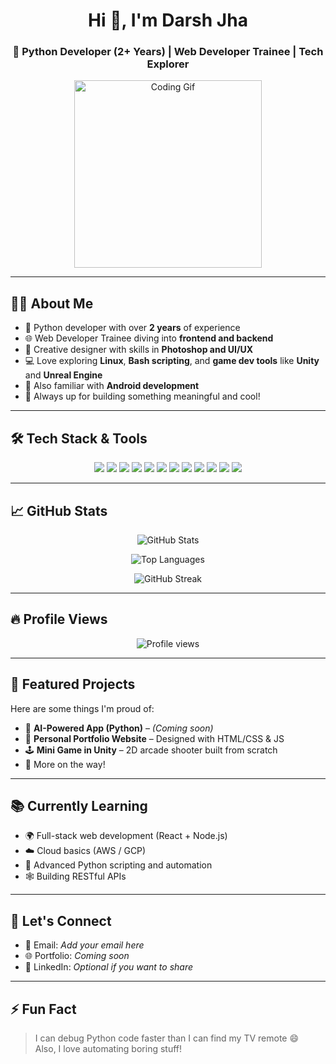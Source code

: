 <h1 align="center">Hi 👋, I'm Darsh Jha</h1>
<h3 align="center">🚀 Python Developer (2+ Years) | Web Developer Trainee | Tech Explorer</h3>

<p align="center">
  <img src="https://media.giphy.com/media/qgQUggAC3Pfv687qPC/giphy.gif" width="300" alt="Coding Gif" />
</p>

---

## 👨‍💻 About Me

- 🐍 Python developer with over **2 years** of experience  
- 🌐 Web Developer Trainee diving into **frontend and backend**  
- 🎨 Creative designer with skills in **Photoshop and UI/UX**  
- 💻 Love exploring **Linux**, **Bash scripting**, and **game dev tools** like **Unity** and **Unreal Engine**  
- 📱 Also familiar with **Android development**  
- 🎯 Always up for building something meaningful and cool!

---

## 🛠️ Tech Stack & Tools

<p align="center">
  <!-- Languages -->
  <img src="https://img.shields.io/badge/Python-3670A0?style=for-the-badge&logo=python&logoColor=ffdd54" />
  <img src="https://img.shields.io/badge/HTML5-e34c26?style=for-the-badge&logo=html5&logoColor=white" />
  <img src="https://img.shields.io/badge/CSS3-264de4?style=for-the-badge&logo=css3&logoColor=white" />
  <img src="https://img.shields.io/badge/JavaScript-f7df1e?style=for-the-badge&logo=javascript&logoColor=black" />
  <img src="https://img.shields.io/badge/Bash-4EAA25?style=for-the-badge&logo=gnubash&logoColor=white" />

  <!-- Design -->
  <img src="https://img.shields.io/badge/Photoshop-31A8FF?style=for-the-badge&logo=adobephotoshop&logoColor=white" />
  <img src="https://img.shields.io/badge/UI%2FUX-ff4088?style=for-the-badge&logo=figma&logoColor=white" />

  <!-- OS / DB -->
  <img src="https://img.shields.io/badge/Linux-FCC624?style=for-the-badge&logo=linux&logoColor=black" />
  <img src="https://img.shields.io/badge/Oracle-F80000?style=for-the-badge&logo=oracle&logoColor=white" />

  <!-- Game/Mobile Dev -->
  <img src="https://img.shields.io/badge/Android-3DDC84?style=for-the-badge&logo=android&logoColor=white" />
  <img src="https://img.shields.io/badge/Unity-100000?style=for-the-badge&logo=unity&logoColor=white" />
  <img src="https://img.shields.io/badge/Unreal%20Engine-313131?style=for-the-badge&logo=unrealengine&logoColor=white" />
</p>

---

## 📈 GitHub Stats

<p align="center">
  <img src="https://github-readme-stats.vercel.app/api?username=darshjha&show_icons=true&theme=radical" alt="GitHub Stats" />
</p>

<p align="center">
  <img src="https://github-readme-stats.vercel.app/api/top-langs/?username=darshjha&layout=compact&theme=radical" alt="Top Languages" />
</p>

<p align="center">
  <img src="https://github-readme-streak-stats.herokuapp.com/?user=darshjha&theme=radical" alt="GitHub Streak" />
</p>

---

## 🔥 Profile Views

<p align="center">
  <img src="https://komarev.com/ghpvc/?username=darshjha&style=flat-square&color=blue" alt="Profile views" />
</p>

---

## 📌 Featured Projects

Here are some things I'm proud of:

- 🧠 **AI-Powered App (Python)** – *(Coming soon)*  
- 🎨 **Personal Portfolio Website** – Designed with HTML/CSS & JS  
- 🕹️ **Mini Game in Unity** – 2D arcade shooter built from scratch  
- 💬 More on the way!

---

## 📚 Currently Learning

- 🌍 Full-stack web development (React + Node.js)  
- ☁️ Cloud basics (AWS / GCP)  
- 🧠 Advanced Python scripting and automation  
- 🕸️ Building RESTful APIs

---

## 🤝 Let's Connect

- 📧 Email: *Add your email here*  
- 🌐 Portfolio: *Coming soon*  
- 💼 LinkedIn: *Optional if you want to share*

---

## ⚡ Fun Fact

> I can debug Python code faster than I can find my TV remote 😄  
> Also, I love automating boring stuff!
